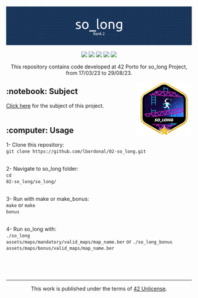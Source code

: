 <p align="center">
  <img src="https://github.com/lbordonal/lbordonal/blob/main/.titles/so_long.png">
</p>

<p align="center">
	<img src="https://img.shields.io/badge/score-125%20%2F%20100%20%E2%98%85-9cf?style=flat-square" />
	<img src="https://img.shields.io/github/languages/code-size/lbordonal/02-so_long?style=flat-square" />
	<img src="https://img.shields.io/github/languages/count/lbordonal/02-so_long?style=flat-square" />
	<img src="https://img.shields.io/github/languages/top/lbordonal/02-so_long?style=flat-square" />
	<img src="https://img.shields.io/github/last-commit/lbordonal/02-so_long?style=flat-square" />
</p>

<p align="center">
This repository contains code developed at 42 Porto for so_long Project, from 17/03/23 to 29/08/23.
</p>

<img src="https://github.com/lbordonal/lbordonal/blob/main/.42_badges/so_longm.png" align="right" />
<h2>
	 :notebook: Subject
</h2>
<a href="https://github.com/lbordonal/02-so_long/blob/main/Subject/en.subject.pdf">Click here</a> for the subject of this project.
<br /><br />

<h2 align="left">
	:computer: Usage
</h2>
1- Clone this repository: </br>
<code>git clone https://github.com/lbordonal/02-so_long.git</code> </br></br>

2- Navigate to so_long folder: </br>
<code>cd 02-so_long/so_long/</code><br /><br />

3- Run with make or make_bonus: </br>
<code>make</code> or <code>make bonus</code><br /><br />

4- Run so_long with: </br>
<code>./so_long assets/maps/mandatory/valid_maps/map_name.ber</code> or <code>./so_long_bonus assets/maps/bonus/valid_maps/map_name.ber</code><br /><br />

<br />
<br />
<hr/>
<p align="center">
This work is published under the terms of <a href="https://github.com/gcamerli/42unlicense">42 Unlicense</a>.
</p>

